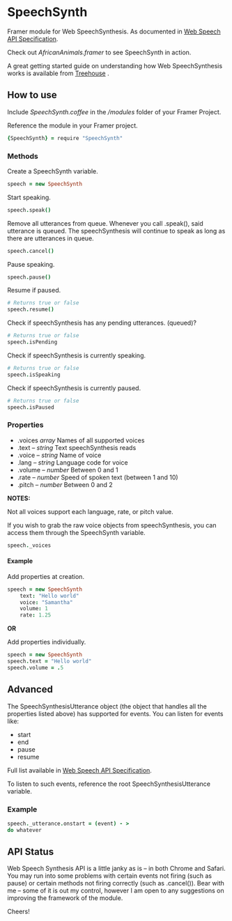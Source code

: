 # SpeechSynth
Framer module for Web SpeechSynthesis. As documented in [Web Speech API Specification](https://dvcs.w3.org/hg/speech-api/raw-file/tip/speechapi.html "Web Speech API Specification"). 

Check out *AfricanAnimals.framer* to see SpeechSynth in action.

A great getting started guide on understanding how Web SpeechSynthesis works is available from [Treehouse](http://blog.teamtreehouse.com/getting-started-speech-synthesis-api "Getting Started with the Speech Synthesis API") .

## How to use
Include *SpeechSynth.coffee* in the */modules* folder of your Framer Project.

Reference the module in your Framer project.

```coffeescript
{SpeechSynth} = require "SpeechSynth"
```

### Methods
Create a SpeechSynth variable.

```coffeescript
speech = new SpeechSynth
```

Start speaking.

```coffeescript
speech.speak()
```

Remove all utterances from queue. Whenever you call .speak(), said utterance is queued. The speechSynthesis will continue to speak as long as there are utterances in queue.

```coffeescript
speech.cancel()
```

Pause speaking.

```coffeescript
speech.pause()
```

Resume if paused.

```coffeescript
# Returns true or false
speech.resume()
```

Check if speechSynthesis has any pending utterances. (queued)? 

```coffeescript
# Returns true or false
speech.isPending
```

Check if speechSynthesis is currently speaking.

```coffeescript
# Returns true or false
speech.isSpeaking
```

Check if speechSynthesis is currently paused.

```coffeescript
# Returns true or false
speech.isPaused
```


### Properties
* .voices *array* Names of all supported voices
* .text – *string* Text speechSynthesis reads
* .voice – *string* Name of voice 
* .lang – *string* Language code for voice
* .volume – *number* Between 0 and 1
* .rate – *number* Speed of spoken text (between 1 and 10)
* .pitch – *number* Between 0 and 2

**NOTES:** 

Not all voices support each language, rate, or pitch value.

If you wish to grab the raw voice objects from speechSynthesis, you can access them through the SpeechSynth variable.

```coffeescript
speech._voices
```

#### Example
Add properties at creation.

```coffeescript
speech = new SpeechSynth 
	text: "Hello world" 
	voice: "Samantha"
	volume: 1
	rate: 1.25
```

**OR**

Add properties individually.

```coffeescript
speech = new SpeechSynth
speech.text = "Hello world"
speech.volume = .5
```

## Advanced
The SpeechSynthesisUtterance object (the object that handles all the properties listed above) has supported for events. You can listen for events like:

* start
* end
* pause
* resume

Full list available in [Web Speech API Specification](https://dvcs.w3.org/hg/speech-api/raw-file/tip/speechapi.html "Web Speech API Specification").

To listen to such events, reference the root SpeechSynthesisUtterance variable.

### Example

```coffeescript
speech._utterance.onstart = (event) - >
do whatever
```

## API Status

Web Speech Synthesis API is a little janky as is – in both Chrome and Safari. You may run into some problems with certain events not firing (such as pause) or certain methods not firing correctly (such as .cancel()). Bear with me – some of it is out my control, however I am open to any suggestions on improving the framework of the module.

Cheers!

